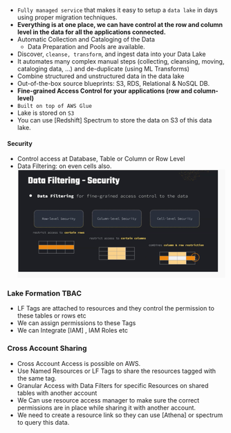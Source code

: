 - `Fully managed service` that makes it easy to setup a `data lake` in days using proper migration techniques.
- **Everything is at one place, we can have control at the row and column level in the data for all the applications connected.**
- Automatic Collection and Cataloging of the Data
	- Data Preparation and Pools are available.
- Discover, `cleanse, transform`, and ingest data into your Data Lake
- It automates many complex manual steps (collecting, cleansing, moving, cataloging data, …) and de-duplicate (using ML Transforms)
- Combine structured and unstructured data in the data lake
- Out-of-the-box source blueprints: S3, RDS, Relational & NoSQL DB.
- **Fine-grained Access Control for your applications (row and column-level)**
- `Built on top of AWS Glue`
- Lake is stored on `S3`
- You can use [Redshift] Spectrum to store the data on S3 of this data lake.
#### Security
- Control access at Database, Table or Column or Row Level
- Data Filtering: on even cells also.
![alt text](image.png)

### Lake Formation TBAC
- LF Tags are attached to resources and they control the permission to these tables or rows etc
- We can assign permissions to these Tags
- We can Integrate [IAM] , IAM Roles etc
### Cross Account Sharing
- Cross Account Access is possible on AWS.
- Use Named Resources or LF Tags to share the resources tagged with the same tag.
- Granular Access with Data Filters for specific Resources on shared tables with another account
- We Can use resource access manager to make sure the correct permissions are in place while sharing it with another account.
- We need to create a resource link so they can use [Athena] or spectrum to query this data.